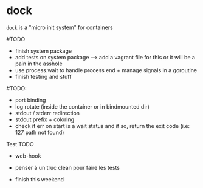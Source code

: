 # dock

`dock` is a "micro init system" for containers

#TODO

- finish system package
- add tests on system package --> add a vagrant file for this or it will be a pain in the asshole
- use process.wait to handle process end + manage signals in a goroutine
- finish testing and stuff

#TODO:

- port binding
- log rotate (inside the container or in bindmounted dir)
- stdout / stderr redirection
- stdout prefix + coloring
- check if err on start is a wait status and if so, return the exit code (i.e: 127 path not found)

Test TODO
- web-hook
- penser à un truc clean pour faire les tests

- finish this weekend
